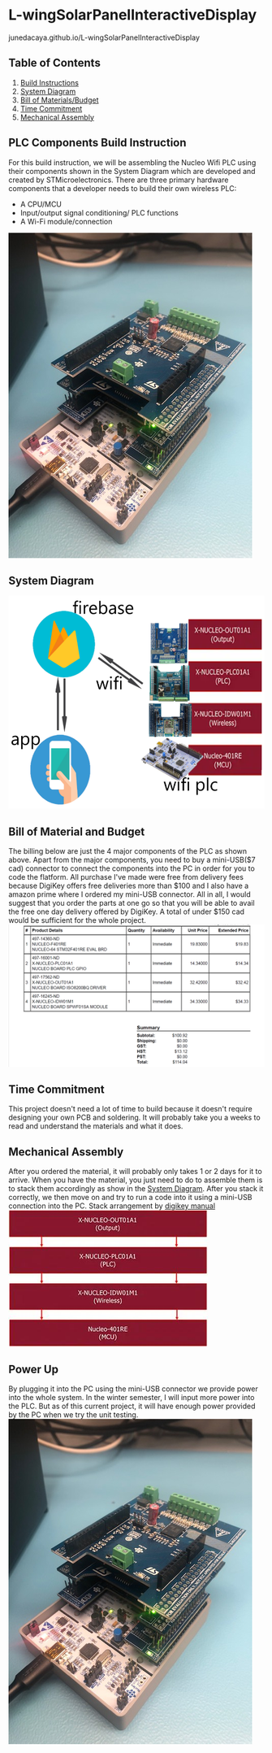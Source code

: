 # L-wingSolarPanelInteractiveDisplay
junedacaya.github.io/L-wingSolarPanelInteractiveDisplay



## Table of Contents
1. [Build Instructions](#PLC-Components-Build-Instructions)
2. [System Diagram](#System-Diagram)
3. [Bill of Materials/Budget](#Bill-of-Material-and-Budget)
4. [Time Commitment](#Time-Commitment)
5. [Mechanical Assembly](#Mechanical-Assembly)

## PLC Components Build Instruction
For this build instruction, we will be assembling the Nucleo Wifi PLC using their components shown in the System Diagram which are developed and created by STMicroelectronics. There are three primary hardware components that a developer needs to build their own wireless PLC:
* A CPU/MCU
* Input/output signal conditioning/ PLC functions
* A Wi-Fi module/connection
<img src="https://github.com/junedacaya/L-wingSolarPanelInteractiveDisplay/blob/master/Documentation/Assembled%20Wifi%20PLC%20with%20baseholder.jpg?raw=true">

## System Diagram
<img src="https://github.com/junedacaya/L-wingSolarPanelInteractiveDisplay/blob/master/Documentation/system%20diagram.png?raw=true">

## Bill of Material and Budget

The billing below are just the 4 major components of the PLC as shown above. Apart from the major components, you need to buy a mini-USB($7 cad) connector to connect the components into the PC in order for you to code the flatform. All purchase I've made were free from delivery fees because DigiKey offers free deliveries more than $100 and I also have a amazon prime where I ordered my mini-USB connector. All in all, I would suggest that you order the parts at one go so that you will be able to avail the free one day delivery offered by DigiKey. A total of under $150 cad would be sufficient for the whole project.
<img src="https://github.com/junedacaya/L-wingSolarPanelInteractiveDisplay/blob/master/documentation/proof%20of%20purchase.PNG?raw=true">

## Time Commitment

This project doesn't need a lot of time to build because it doesn't require designing your own PCB and soldering. It will probably take you a weeks to read and understand the materials and what it does. 

## Mechanical Assembly

After you ordered the material, it will probably only takes 1 or 2 days for it to arrive. When you have the material, you just need to do to assemble them is to stack them accordingly as show in the [System Diagram](#System-Diagram). After you stack it correctly, we then move on and try to run a code into it using a mini-USB connection into the PC.
Stack arrangement by [digikey manual](https://www.digikey.ca/en/articles/techzone/2018/jun/creating-a-custom-wireless-programmable-logic-controller)
<img src="https://github.com/junedacaya/L-wingSolarPanelInteractiveDisplay/blob/master/Documentation/StackArrangement.JPG?raw=true">

## Power Up
By plugging it into the PC using the mini-USB connector we provide power into the whole system. In the winter semester, I will input more power into the PLC. But as of this current project, it will have enough power provided by the PC when we try the unit testing.
<img src="https://github.com/junedacaya/L-wingSolarPanelInteractiveDisplay/blob/master/Documentation/Assembled%20Wifi%20PLC%20with%20baseholder.jpg?raw=true" rotate="180">
